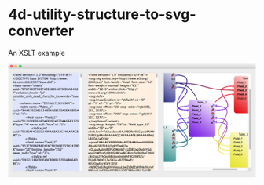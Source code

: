 # 4d-utility-structure-to-svg-converter
An XSLT example

![](https://github.com/miyako/4d-utility-structure-to-svg-converter/blob/master/charts.png)
